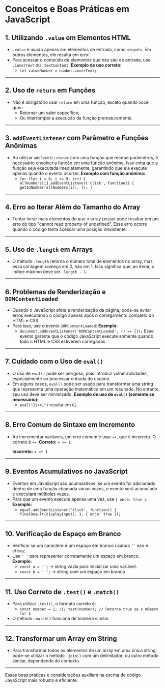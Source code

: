 # Conceitos e Boas Práticas em JavaScript
## 1. Utilizando `.value` em Elementos HTML
- `.value` é usado apenas em elementos de entrada, como `<input>`. Em outros elementos, ele resulta em erro.
- Para acessar o conteúdo de elementos que não são de entrada, use `.innerText` ou `.textContent`.
  **Exemplo de uso correto:**
  - `let valueNumber = number.innerText;`
---
## 2. Uso de `return` em Funções
- Não é obrigatório usar `return` em uma função, exceto quando você quer:
  - Retornar um valor específico;
  - Ou interromper a execução da função prematuramente.
---
## 3. `addEventListener` com Parâmetro e Funções Anônimas
- Ao utilizar `addEventListener` com uma função que recebe parâmetros, é necessário envolver a função em uma função anônima. Isso evita que a função seja executada imediatamente, garantindo que ela execute apenas quando o evento ocorrer.
  **Exemplo com função anônima:**
  - `for (let i = 0; i <= 9; i++) { allNumbers[i].addEventListener('click', function() { getIdNumber(allNumbers[i]); }); }`
---
## 4. Erro ao Iterar Além do Tamanho do Array
- Tentar iterar mais elementos do que o array possui pode resultar em um erro do tipo "cannot read property of undefined". Esse erro ocorre quando o código tenta acessar uma posição inexistente.
---
## 5. Uso de `.length` em Arrays
- O método `.length` retorna o número total de elementos no array, mas essa contagem começa em 0, não em 1. Isso significa que, ao iterar, o índice máximo deve ser `.length - 1`.
---
## 6. Problemas de Renderização e `DOMContentLoaded`
- Quando o JavaScript afeta a renderização da página, pode-se evitar erros executando o código apenas após o carregamento completo do HTML e CSS.
- Para isso, use o evento `DOMContentLoaded`:
  **Exemplo:**
  - `document.addEventListener('DOMContentLoaded', () => {});`
  Esse evento garante que o código JavaScript execute somente quando todo o HTML e CSS estiverem carregados.
---
## 7. Cuidado com o Uso de `eval()`
- O uso de `eval()` pode ser perigoso, pois introduz vulnerabilidades, especialmente ao processar entrada do usuário.
- Em alguns casos, `eval()` pode ser usado para transformar uma string que representa uma operação matemática em um resultado. No entanto, seu uso deve ser minimizado.
  **Exemplo de uso de `eval()` (somente se necessário):**
  - `eval("21+41")` resulta em `62`.
---
## 8. Erro Comum de Sintaxe em Incremento
- Ao incrementar variáveis, um erro comum é usar `=+`, que é incorreto. O correto é `+=`.
  **Correto:** `x += 1`
  
  **Incorreto:** `x =+ 1`
---
## 9. Eventos Acumulativos no JavaScript
- Eventos em JavaScript são acumulativos: se um evento for adicionado dentro de uma função chamada várias vezes, o evento será acumulado e executará múltiplas vezes.
- Para que um evento execute apenas uma vez, use `{ once: true }`.
  **Exemplo:**
  - `equal.addEventListener('click', function() { finalResult(displayInput); }, { once: true });`
---
## 10. Verificação de Espaço em Branco
- Verificar se um caractere é um espaço em branco usando `''` não é eficaz.
- Use `' '` para representar corretamente um espaço em branco.
  **Exemplo:**
  - `const a = '';` → string vazia para inicializar uma variável.
  - `const b = ' ';` → string com um espaço em branco.
---
## 11. Uso Correto de `.test()` e `.match()`
- Para utilizar `.test()`, o formato correto é:
  - `const number = 1; /1/.test(number); // Retorna true se o número for 1`
- O método `.match()` funciona de maneira similar.
---
## 12. Transformar um Array em String
- Para transformar todos os elementos de um array em uma única string, pode-se utilizar o método `.join()` com um delimitador, ou outro método similar, dependendo do contexto.
--- 
Essas boas práticas e considerações auxiliam na escrita de código JavaScript mais robusto e eficiente.
